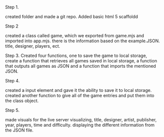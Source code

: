 Step 1. 

created folder and made a git repo. Added basic html 5 scaffoldd

Step 2

created a class called game, which we exported from game.mjs and imported into app.mjs. there is the information based on the example.JSON. title, designer, players, ect.

Step 3.
Created four functions, one to save the game to local storage, create a function that retrieves all games saved in local storage, a function that outputs all games as JSON and a function that imports the mentioned JSON.

Step 4.

created a input element and gave it the ability to save it to local storage. created another function to give all of the game entries and put them into the class object.

Step 5.

made visuals for the live server visualizing, title, designer, artist, publisher, year, players, time and difficulty. displaying the different information from the JSON file.



